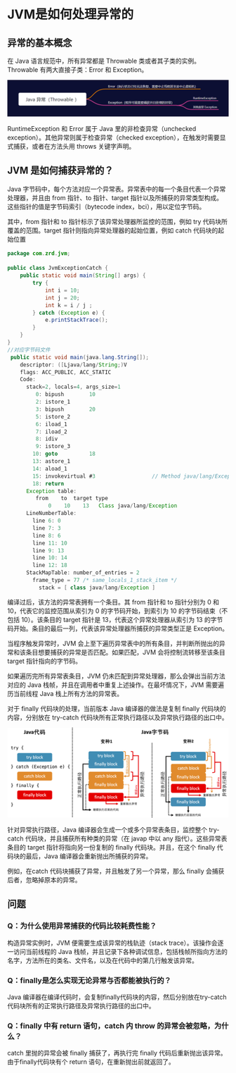 # JVM是如何处理异常的

## 异常的基本概念

在 Java 语言规范中，所有异常都是 Throwable 类或者其子类的实例。Throwable 有两大直接子类：Error 和 Exception。

![image-20210510204708792](assets/20210510204708.png)

RuntimeException 和 Error 属于 Java 里的非检查异常（unchecked exception）。其他异常则属于检查异常（checked exception），在触发时需要显式捕获，或者在方法头用 throws 关键字声明。

## JVM 是如何捕获异常的？

Java 字节码中，每个方法对应一个异常表。异常表中的每一个条目代表一个异常处理器，并且由 from 指针、to 指针、target 指针以及所捕获的异常类型构成。这些指针的值是字节码索引（bytecode index，bci），用以定位字节码。

其中，from 指针和 to 指针标示了该异常处理器所监控的范围，例如 try 代码块所覆盖的范围。target 指针则指向异常处理器的起始位置，例如 catch 代码块的起始位置

```java
package com.zrd.jvm;

public class JvmExceptionCatch {
    public static void main(String[] args) {
        try {
            int i = 10;
            int j = 20;
            int k = i / j ;
        } catch (Exception e) {
            e.printStackTrace();
        }
    }
}
//对应字节码文件
 public static void main(java.lang.String[]);
    descriptor: ([Ljava/lang/String;)V
    flags: ACC_PUBLIC, ACC_STATIC
    Code:
      stack=2, locals=4, args_size=1
         0: bipush        10
         2: istore_1
         3: bipush        20
         5: istore_2
         6: iload_1
         7: iload_2
         8: idiv
         9: istore_3
        10: goto          18
        13: astore_1
        14: aload_1
        15: invokevirtual #3                  // Method java/lang/Exception.printStackTrace:()V
        18: return
      Exception table:
         from    to  target type
             0    10    13   Class java/lang/Exception
      LineNumberTable:
        line 6: 0
        line 7: 3
        line 8: 6
        line 11: 10
        line 9: 13
        line 10: 14
        line 12: 18
      StackMapTable: number_of_entries = 2
        frame_type = 77 /* same_locals_1_stack_item */
          stack = [ class java/lang/Exception ]
```

编译过后，该方法的异常表拥有一个条目。其 from 指针和 to 指针分别为 0 和 10，代表它的监控范围从索引为 0 的字节码开始，到索引为 10 的字节码结束（不包括 10）。该条目的 target 指针是 13，代表这个异常处理器从索引为 13 的字节码开始。条目的最后一列，代表该异常处理器所捕获的异常类型正是 Exception。

当程序触发异常时，JVM 会上至下遍历异常表中的所有条目，并判断所抛出的异常和该条目想要捕获的异常是否匹配。如果匹配，JVM 会将控制流转移至该条目 target 指针指向的字节码。

如果遍历完所有异常表条目，JVM 仍未匹配到异常处理器，那么会弹出当前方法对应的 Java 栈帧，并且在调用者中重复上述操作。在最坏情况下，JVM 需要遍历当前线程 Java 栈上所有方法的异常表。

对于 finally 代码块的处理，当前版本 Java 编译器的做法是复制 finally 代码块的内容，分别放在 try-catch 代码块所有正常执行路径以及异常执行路径的出口中。

![image-20210510215333967](assets/20210510215334.png)

针对异常执行路径，Java 编译器会生成一个或多个异常表条目，监控整个 try-catch 代码块，并且捕获所有种类的异常（在 javap 中以 any 指代）。这些异常表条目的 target 指针将指向另一份复制的 finally 代码块。并且，在这个 finally 代码块的最后，Java 编译器会重新抛出所捕获的异常。

例如，在catch 代码块捕获了异常，并且触发了另一个异常，那么 finally 会捕获后者，忽略掉原本的异常。

## 问题

### Q：为什么使用异常捕获的代码比较耗费性能？

构造异常实例时，JVM 便需要生成该异常的栈轨迹（stack trace）。该操作会逐一访问当前线程的 Java 栈帧，并且记录下各种调试信息，包括栈帧所指向方法的名字，方法所在的类名、文件名，以及在代码中的第几行触发该异常。

### Q：finally是怎么实现无论异常与否都能被执行的？

Java 编译器在编译代码时，会复制finally代码块的内容，然后分别放在try-catch代码块所有的正常执行路径及异常执行路径的出口中。

### Q：finally 中有 return 语句，catch 内 throw 的异常会被忽略，为什么？

catch 里抛的异常会被 finally 捕获了，再执行完 finally 代码后重新抛出该异常。由于finally代码块有个 return 语句，在重新抛出前就返回了。

